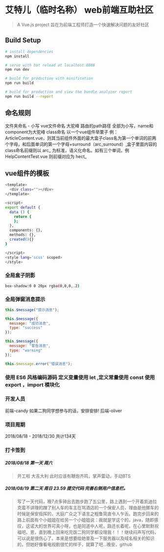# 艾特儿（临时名称） web前端互助社区

> A Vue.js project 旨在为前端工程师打造一个快速解决问题的友好社区

## Build Setup

``` bash
# install dependencies
npm install

# serve with hot reload at localhost:8080
npm run dev

# build for production with minification
npm run build

# build for production and view the bundle analyzer report
npm run build --report
```
## 命名规则
文件夹命名  - 小写
vue文件命名  大驼峰
路由的path路径  全部为小写，name和component为大驼峰
class命名 以一个vue组件举栗子 例：ArticleContent.vue，则其当前组件外面的最大盒子class名为第一个单词的前两个字母，和后面单词的第一个字母+surround（arc_surround）,盒子里面内容的class命名前缀则以 arc_ 为标准，语义化命名。如有三个单词，例HelpContentTest.vue  则前缀对应为 hect_
## vue组件的模板 
``` bash
<template>
  <div class=""></div>
</template>

<script>
export default {
  data () {
    return {
    };
  },
  components: {},
  methods: {},
  created(){}
}

</script>
<style lang='scss' scoped>
</style>
```

### 全局盒子阴影
``` bash
box-shadow:0 0 20px rgba(0,0,0,.2)
```

### 全局弹窗消息提示 


```javascript
this.$message("提示消息");

this.$message({
  message: "成功消息",
  type: "success"
});

this.$message({
  message: "警告消息",
  type: "warning"
});

this.$message.error("错误消息");
```

### 使用 ES6 风格编码源码 定义变量使用 let ,定义常量使用 const 使用 export ，import 模块化







### 开发人员
前端-candy 如果二狗同学想参与的话，安排安排!
后端-oliver
### 项目周期
2018/08/18 - 2018/12/30   共计134天






### 打卡签到
##### 2018/08/18  第一天  周六  
> 开工啦  大吉大利 此时应该有鞭炮齐鸣，掌声雷动，手动BTS

##### 2018/08/19  第二天  周日   23.59  提交代码  完善右侧用户信息栏。
> 写了一天代码，晚7点多钟出去跑步跑了五公里，路上遇到一个开着凯迪拉克蛮不讲理的蹭了别人车的车主在骂酒店的一个保安人员，理由是他挪车的时候是保安指挥的，大庭广众之下语言之粗鲁简直令人乍舌。跑完步回来的路上前面有个小姐姐在给另一个小姐姐说：我就是学这个的，java，随即感叹，这诺大的世界可真小呀，也是同道中人呢，路还长着呢，在心里默默祝福吧。恩，直到晚上回来吃完饭二狗同学都没理我！！！继续闷声写代码，可以说是很伤心了。本来是想要给她普及一下服务器以及域名相关的知识的，但她好像看电视剧很忙的样子，就算了吧...晚安，github
